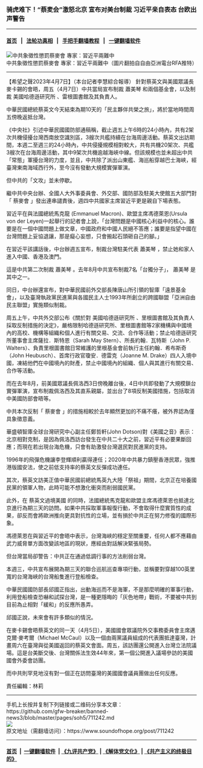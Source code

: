 ### 骑虎难下！“蔡麦会”激怒北京 宣布对美台制裁 习近平亲自表态 台欧出声警告
------------------------

#### [首页](https://github.com/gfw-breaker/banned-news3/blob/master/README.md) &nbsp;&nbsp;|&nbsp;&nbsp; [法轮功真相](https://github.com/begood0513/basic/blob/master/README.md)  &nbsp;&nbsp;|&nbsp;&nbsp; [手把手翻墙教程](https://github.com/gfw-breaker/guides/wiki)  &nbsp;&nbsp;|&nbsp;&nbsp; [一键翻墙软件](https://github.com/gfw-breaker/nogfw/blob/master/README.md)  



<div><img alt="中共象徵性懲罰蔡麥會 專家：習近平兩難中" src="https://img.soundofhope.org/2023-04/1-1680874209894.jpg"/>
<br/><figcaption class="caption">
 中共象徵性懲罰蔡麥會 專家：習近平兩難中（圖片翻拍自自由亞洲電台RFA推特）
</figcaption></div><hr/>


<div><div class="Content__Wrapper sc-1bvya0-0 elmmKw article_body" data-checkusr="" itemprop="articleBody">
 <div id="post_place_1">
 </div>
 <p class="meta-top">
  <span class="meta">
   【希望之聲2023年4月7日】（本台記者李慧綜合報導）
  </span>
  針對蔡英文與美國眾議長麥卡錫的會晤，周五（4月7日）中共當局宣布制裁
  <ok href="/term/96364?lang=b5">
   蕭美琴
  </ok>
  和兩個基金會，以及制裁
  <ok href="/term/795516?lang=b5">
   美國哈德遜研究所
  </ok>
  、雷根圖書館及其負責人。
 </p>
 <p>
  中華民國總統蔡英文今天結束為期10天的「民主夥伴共榮之旅」，將於當地時間周五傍晚返抵台灣。
 </p>
 <p>
  《中央社》引述中華民國國防部通稿稱，截止週五上午6時的24小時內，共有2架次共機侵擾台灣西南放空識別區，3艘次共艦持續在台海周邊活動。蔡英文出訪期間，本週二至週三的24小時內，中共侵擾規模相對較大，共有共機20架次、共艦3艘次在台海周邊活動，其中9架次共機逾越海峽中線。但該規模也並未超出中共「常態」軍擾台灣的力度，並且，中共除了派出山東艦、海巡船穿越巴士海峽，經臺灣東南海域西行外，至今沒有發動大規模實彈軍演。
 </p>
 <p>
  但中共的「文攻」並未停歇。
 </p>
 <p>
  繼中共中央台辦、全國人大外事委員會、外交部、國防部及駐美大使館五大部門對「
  <ok href="/term/856046?lang=b5">
   蔡麥會
  </ok>
  」發出連串譴責後，週四中共國家主席習近平更是親自下場表態。
 </p>
 <p>
  習近平在與法國總統馬克龍 (Emmanuel Macron)、歐盟主席馮德萊恩(Ursula von der Leyen)一起舉行的記者會上說，「台灣問題是中國核心利益中的核心。誰要是在一個中國問題上做文章，中國政府和中國人民絕不答應；誰要是指望中國在台灣問題上妥協退讓，那是癡心妄想，只會搬起石頭砸自己的腳。」
 </p>
 <p>
  在習近平該講話後，中台辦週五宣布，制裁台灣駐美代表
  <ok href="/term/96364?lang=b5">
   蕭美琴
  </ok>
  ，禁止她和家人進入中國、香港及澳門。
 </p>
 <p>
  這是中共第二次制裁
  <ok href="/term/96364?lang=b5">
   蕭美琴
  </ok>
  。去年8月中共宣布制裁7名「台獨分子」，
  <ok href="/term/96364?lang=b5">
   蕭美琴
  </ok>
  是其中之一。
 </p>
 <p>
  同日，中台辦還宣布，對中華民國前外交部長陳唐山所引領的智庫「遠景基金會」，以及臺灣執政黨民進黨與各國民主人士1993年所創立的跨國聯盟「亞洲自由民主聯盟」實施類似制裁。
 </p>
 <p>
  周五上午，中共外交部公布《關於對
  <ok href="/term/795516?lang=b5">
   美國哈德遜研究所
  </ok>
  、里根圖書館及其負責人採取反制措施的決定》，嚴格限制哈德遜研究所、里根圖書館等2家機構與中國境內的高校、機構等組織和個人進行有關交易、交流、合作等活動；禁止哈德遜研究所董事會主席薩拉．斯特恩（Sarah May Stern）、所長約翰．瓦特斯（John P. Walters）、負責里根圖書館日常維護的里根基金會前執行主任約翰．希布斯奇（John Heubusch）、首席行政官瓊安．德雷克（Joanne M. Drake）四人入境中國，凍結他們在中國境內的財產，禁止中國境內的組織、個人與其進行有關交易、合作等活動。
 </p>
 <p>
  而在去年8月，前美國眾議長佩洛西3日傍晚離台後，4日中共即發動了大規模鎖台實彈軍演，宣布制裁佩洛西及其直系親屬，並出台了8項反制美國措施，包括取消中美國防部會晤等。
 </p>
 <p>
  中共本次反制「
  <ok href="/term/856046?lang=b5">
   蔡麥會
  </ok>
  」的措施相較於去年顯然更加的不痛不癢，被外界認為僅具象徵意義。
 </p>
 <p>
  華盛頓智庫全球台灣研究中心副主任鄭哲軒(John Dotson)對《美國之音》表示：北京相對克制，是因為佩洛西訪台發生在中共二十大之前，習近平有必要果斷回應；而現在若出現台海危機，只會有助激發台灣選民對民進黨的支持。
 </p>
 <p>
  1996年的飛彈危機讓李登輝順利贏得連任；2020年中共暴力鎮壓香港民眾，強推港版國安法，使之前低支持率的蔡英文反彈成功連任。
 </p>
 <p>
  其次，蔡英文訪美正值中華民國前總統馬英九大陸「祭祖」期間，北京正在培養國民黨的領軍人物，此時可能不想激化衝突而削弱國民黨。
 </p>
 <p>
  此外，在
  <ok href="/term/24476?lang=b5">
   蔡英文過境美國
  </ok>
  的同時，法國總統馬克龍和歐盟主席馮德萊恩也抵達北京進行為期三天的訪問。如果中共採取軍事報復行動，不會取得什麼實質性的成果，卻反而會將歐洲推向更具對抗性的立場，並有損於中共正在努力修復的國際形象。
 </p>
 <p>
  馮德萊恩在與習近平的會晤中表示，台灣海峽的穩定至關重要，任何人都不應藉由武力威脅單方面改變該地區的現狀，應經由對話解決緊張局勢。
 </p>
 <p>
  但台灣當局卻警告：中共正在通過低調行事的方法削弱台灣。
 </p>
 <p>
  本週三，中共宣布展開為期三天的聯合巡航巡查專項行動，並稱要對穿越100英里寬的台灣海峽的台灣船隻進行登船檢查。
 </p>
 <p>
  中華民國國防部長邱國正指出，出動海巡而不是海軍，不是那麼明確的軍事行動，利用登船檢查恐嚇和試探台灣，是一種更隱晦的「灰色地帶」戰術，不要被中共到目前為止相對「緩和」的反應所愚弄。
 </p>
 <p>
  邱國正說，未來會有許多類似的情況。
 </p>
 <p>
  在麥卡錫會晤蔡英文的同一天（4月5日），美國國會眾議院外交事務委員會主席邁克爾·麥考爾（Michael McCaul）以及一個由兩黨議員組成的代表團抵達臺灣，計畫周六在臺灣與從美國返回的蔡英文會面。周五，該訪團還公開進入台灣立法院議場。這是台美斷交後、台灣關係法生效44年來，第一個公開進入議場參訪的美國國會外委會訪團。
 </p>
 <p>
  而中共則罕見地沒有對一個正在訪問臺灣的美國國會議員團做出任何反應。
 </p>
 <p class="meta-btm">
  責任編輯：林莉
 </p>
</div>
</div>
<hr/>
手机上长按并复制下列链接或二维码分享本文章：<br/>
https://github.com/gfw-breaker/banned-news3/blob/master/pages/soh5/711242.md <br/>
<a href='https://github.com/gfw-breaker/banned-news3/blob/master/pages/soh5/711242.md'><img src='https://github.com/gfw-breaker/banned-news3/blob/master/pages/soh5/711242.md.png'/></a> <br/>
原文地址（需翻墙访问）：https://www.soundofhope.org/post/711242


------------------------
#### [首页](https://github.com/gfw-breaker/banned-news3/blob/master/README.md) &nbsp;|&nbsp; [一键翻墙软件](https://github.com/gfw-breaker/nogfw/blob/master/README.md) &nbsp;| [《九评共产党》](https://github.com/gfw-breaker/9ping.md/blob/master/README.md#九评之一评共产党是什么) | [《解体党文化》](https://github.com/gfw-breaker/jtdwh.md/blob/master/README.md) | [《共产主义的终极目的》](https://github.com/gfw-breaker/gczydzjmd.md/blob/master/README.md)


<img src='http://gfw-breaker.win/banned-news3/pages/soh5/711242.md' width='0px' height='0px'/>